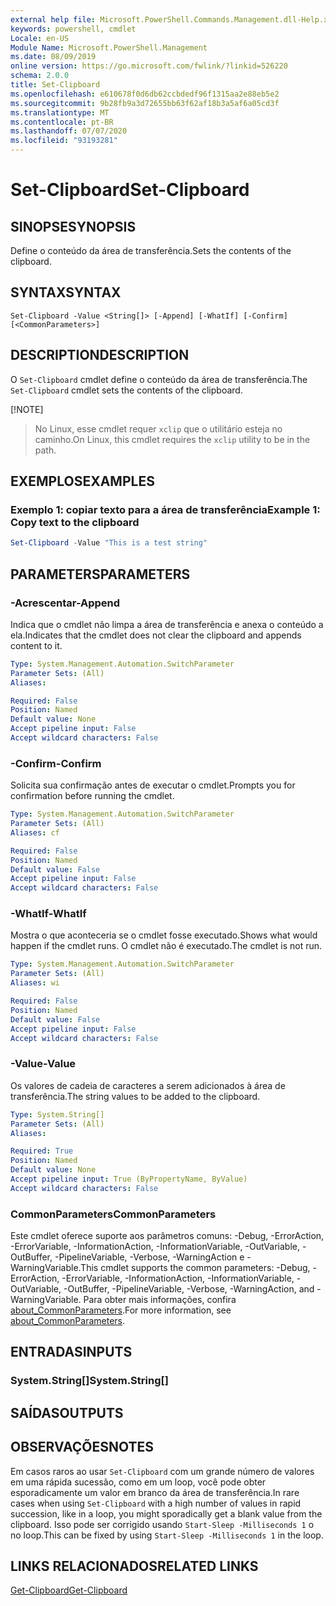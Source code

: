 ```yaml
---
external help file: Microsoft.PowerShell.Commands.Management.dll-Help.xml
keywords: powershell, cmdlet
Locale: en-US
Module Name: Microsoft.PowerShell.Management
ms.date: 08/09/2019
online version: https://go.microsoft.com/fwlink/?linkid=526220
schema: 2.0.0
title: Set-Clipboard
ms.openlocfilehash: e610678f0d6db62ccbdedf96f1315aa2e88eb5e2
ms.sourcegitcommit: 9b28fb9a3d72655bb63f62af18b3a5af6a05cd3f
ms.translationtype: MT
ms.contentlocale: pt-BR
ms.lasthandoff: 07/07/2020
ms.locfileid: "93193281"
---
```

# <span data-ttu-id="27e9c-103">Set-Clipboard</span><span class="sxs-lookup"><span data-stu-id="27e9c-103">Set-Clipboard</span></span>

## <span data-ttu-id="27e9c-104">SINOPSE</span><span class="sxs-lookup"><span data-stu-id="27e9c-104">SYNOPSIS</span></span>
<span data-ttu-id="27e9c-105">Define o conteúdo da área de transferência.</span><span class="sxs-lookup"><span data-stu-id="27e9c-105">Sets the contents of the clipboard.</span></span>

## <span data-ttu-id="27e9c-106">SYNTAX</span><span class="sxs-lookup"><span data-stu-id="27e9c-106">SYNTAX</span></span>

```
Set-Clipboard -Value <String[]> [-Append] [-WhatIf] [-Confirm] [<CommonParameters>]
```

## <span data-ttu-id="27e9c-107">DESCRIPTION</span><span class="sxs-lookup"><span data-stu-id="27e9c-107">DESCRIPTION</span></span>

<span data-ttu-id="27e9c-108">O `Set-Clipboard` cmdlet define o conteúdo da área de transferência.</span><span class="sxs-lookup"><span data-stu-id="27e9c-108">The `Set-Clipboard` cmdlet sets the contents of the clipboard.</span></span>

[!NOTE]
> <span data-ttu-id="27e9c-109">No Linux, esse cmdlet requer `xclip` que o utilitário esteja no caminho.</span><span class="sxs-lookup"><span data-stu-id="27e9c-109">On Linux, this cmdlet requires the `xclip` utility to be in the path.</span></span>

## <span data-ttu-id="27e9c-110">EXEMPLOS</span><span class="sxs-lookup"><span data-stu-id="27e9c-110">EXAMPLES</span></span>

### <span data-ttu-id="27e9c-111">Exemplo 1: copiar texto para a área de transferência</span><span class="sxs-lookup"><span data-stu-id="27e9c-111">Example 1: Copy text to the clipboard</span></span>

```powershell
Set-Clipboard -Value "This is a test string"
```

## <span data-ttu-id="27e9c-112">PARAMETERS</span><span class="sxs-lookup"><span data-stu-id="27e9c-112">PARAMETERS</span></span>

### <span data-ttu-id="27e9c-113">-Acrescentar</span><span class="sxs-lookup"><span data-stu-id="27e9c-113">-Append</span></span>

<span data-ttu-id="27e9c-114">Indica que o cmdlet não limpa a área de transferência e anexa o conteúdo a ela.</span><span class="sxs-lookup"><span data-stu-id="27e9c-114">Indicates that the cmdlet does not clear the clipboard and appends content to it.</span></span>

```yaml
Type: System.Management.Automation.SwitchParameter
Parameter Sets: (All)
Aliases:

Required: False
Position: Named
Default value: None
Accept pipeline input: False
Accept wildcard characters: False
```

### <span data-ttu-id="27e9c-115">-Confirm</span><span class="sxs-lookup"><span data-stu-id="27e9c-115">-Confirm</span></span>

<span data-ttu-id="27e9c-116">Solicita sua confirmação antes de executar o cmdlet.</span><span class="sxs-lookup"><span data-stu-id="27e9c-116">Prompts you for confirmation before running the cmdlet.</span></span>

```yaml
Type: System.Management.Automation.SwitchParameter
Parameter Sets: (All)
Aliases: cf

Required: False
Position: Named
Default value: False
Accept pipeline input: False
Accept wildcard characters: False
```

### <span data-ttu-id="27e9c-117">-WhatIf</span><span class="sxs-lookup"><span data-stu-id="27e9c-117">-WhatIf</span></span>

<span data-ttu-id="27e9c-118">Mostra o que aconteceria se o cmdlet fosse executado.</span><span class="sxs-lookup"><span data-stu-id="27e9c-118">Shows what would happen if the cmdlet runs.</span></span> <span data-ttu-id="27e9c-119">O cmdlet não é executado.</span><span class="sxs-lookup"><span data-stu-id="27e9c-119">The cmdlet is not run.</span></span>

```yaml
Type: System.Management.Automation.SwitchParameter
Parameter Sets: (All)
Aliases: wi

Required: False
Position: Named
Default value: False
Accept pipeline input: False
Accept wildcard characters: False
```

### <span data-ttu-id="27e9c-120">-Value</span><span class="sxs-lookup"><span data-stu-id="27e9c-120">-Value</span></span>

<span data-ttu-id="27e9c-121">Os valores de cadeia de caracteres a serem adicionados à área de transferência.</span><span class="sxs-lookup"><span data-stu-id="27e9c-121">The string values to be added to the clipboard.</span></span>

```yaml
Type: System.String[]
Parameter Sets: (All)
Aliases:

Required: True
Position: Named
Default value: None
Accept pipeline input: True (ByPropertyName, ByValue)
Accept wildcard characters: False
```

### <span data-ttu-id="27e9c-122">CommonParameters</span><span class="sxs-lookup"><span data-stu-id="27e9c-122">CommonParameters</span></span>

<span data-ttu-id="27e9c-123">Este cmdlet oferece suporte aos parâmetros comuns: -Debug, -ErrorAction, -ErrorVariable, -InformationAction, -InformationVariable, -OutVariable, -OutBuffer, -PipelineVariable, -Verbose, -WarningAction e -WarningVariable.</span><span class="sxs-lookup"><span data-stu-id="27e9c-123">This cmdlet supports the common parameters: -Debug, -ErrorAction, -ErrorVariable, -InformationAction, -InformationVariable, -OutVariable, -OutBuffer, -PipelineVariable, -Verbose, -WarningAction, and -WarningVariable.</span></span> <span data-ttu-id="27e9c-124">Para obter mais informações, confira [about_CommonParameters](https://go.microsoft.com/fwlink/?LinkID=113216).</span><span class="sxs-lookup"><span data-stu-id="27e9c-124">For more information, see [about_CommonParameters](https://go.microsoft.com/fwlink/?LinkID=113216).</span></span>

## <span data-ttu-id="27e9c-125">ENTRADAS</span><span class="sxs-lookup"><span data-stu-id="27e9c-125">INPUTS</span></span>

### <span data-ttu-id="27e9c-126">System.String[]</span><span class="sxs-lookup"><span data-stu-id="27e9c-126">System.String[]</span></span>

## <span data-ttu-id="27e9c-127">SAÍDAS</span><span class="sxs-lookup"><span data-stu-id="27e9c-127">OUTPUTS</span></span>

## <span data-ttu-id="27e9c-128">OBSERVAÇÕES</span><span class="sxs-lookup"><span data-stu-id="27e9c-128">NOTES</span></span>

<span data-ttu-id="27e9c-129">Em casos raros ao usar `Set-Clipboard` com um grande número de valores em uma rápida sucessão, como em um loop, você pode obter esporadicamente um valor em branco da área de transferência.</span><span class="sxs-lookup"><span data-stu-id="27e9c-129">In rare cases when using `Set-Clipboard` with a high number of values in rapid succession, like in a loop, you might sporadically get a blank value from the clipboard.</span></span> <span data-ttu-id="27e9c-130">Isso pode ser corrigido usando `Start-Sleep -Milliseconds 1` o no loop.</span><span class="sxs-lookup"><span data-stu-id="27e9c-130">This can be fixed by using `Start-Sleep -Milliseconds 1` in the loop.</span></span>

## <span data-ttu-id="27e9c-131">LINKS RELACIONADOS</span><span class="sxs-lookup"><span data-stu-id="27e9c-131">RELATED LINKS</span></span>

[<span data-ttu-id="27e9c-132">Get-Clipboard</span><span class="sxs-lookup"><span data-stu-id="27e9c-132">Get-Clipboard</span></span>](Get-Clipboard.md)
